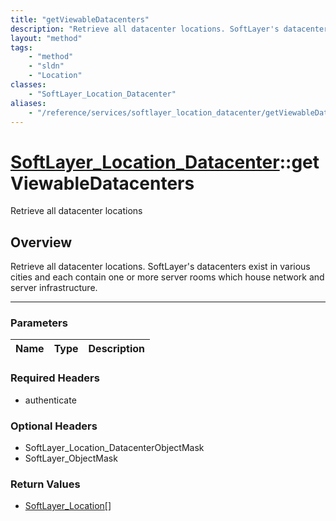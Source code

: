 ```yaml
---
title: "getViewableDatacenters"
description: "Retrieve all datacenter locations. SoftLayer's datacenters exist in various cities and each contain one or more server r... "
layout: "method"
tags:
    - "method"
    - "sldn"
    - "Location"
classes:
    - "SoftLayer_Location_Datacenter"
aliases:
    - "/reference/services/softlayer_location_datacenter/getViewableDatacenters"
---
```

# [SoftLayer_Location_Datacenter](/reference/services/SoftLayer_Location_Datacenter)::getViewableDatacenters


Retrieve all datacenter locations


## Overview 
Retrieve all datacenter locations. SoftLayer's datacenters exist in various cities and each contain one or more server rooms which house network and server infrastructure. 

-----

### Parameters 
|Name | Type | Description |
| --- | --- | --- |


### Required Headers
* authenticate


### Optional Headers
* SoftLayer_Location_DatacenterObjectMask
* SoftLayer_ObjectMask

### Return Values
* <a href='/reference/datatypes/SoftLayer_Location'>SoftLayer_Location[] </a>




